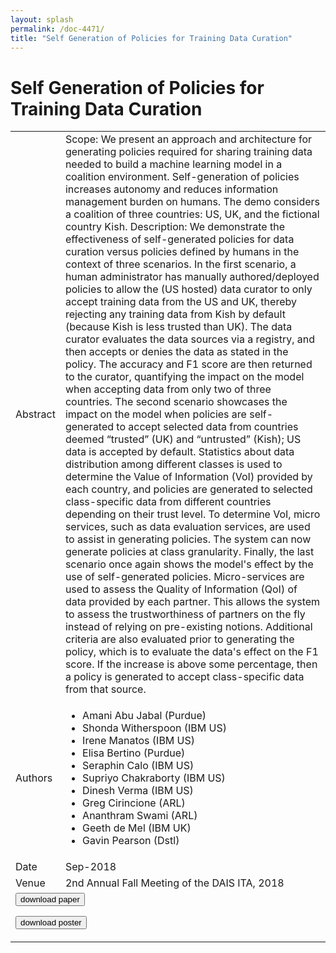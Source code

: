 ```yaml
---
layout: splash
permalink: /doc-4471/
title: "Self Generation of Policies for Training Data Curation"
---
```


# Self Generation of Policies for Training Data Curation

<table>
    <tbody>
    <tr>
        <td>Abstract</td>
        <td>Scope: We present an approach and architecture for generating policies required for sharing training data needed to build a machine learning model in a coalition environment. Self-generation of policies increases autonomy and reduces information management burden on humans. The demo considers a coalition of three countries: US, UK, and the fictional country Kish. Description: We demonstrate the effectiveness of self-generated policies for data curation versus policies defined by humans in the context of three scenarios. In the first scenario, a human administrator has manually authored/deployed policies to allow the (US hosted) data curator to only accept training data from the US and UK, thereby rejecting any training data from Kish by default (because Kish is less trusted than UK). The data curator evaluates the data sources via a registry, and then accepts or denies the data as stated in the policy. The accuracy and F1 score are then returned to the curator, quantifying the impact on the model when accepting data from only two of three countries. The second scenario showcases the impact on the model when policies are self-generated to accept selected data from countries deemed “trusted” (UK) and “untrusted” (Kish); US data is accepted by default. Statistics about data distribution among different classes is used to determine the Value of Information (VoI) provided by each country, and policies are generated to selected class-specific data from different countries depending on their trust level. To determine VoI, micro services, such as data evaluation services, are used to assist in generating policies. The system can now generate policies at class granularity. Finally, the last scenario once again shows the model's effect by the use of self-generated policies. Micro-services are used to assess the Quality of Information (QoI) of data provided by each partner. This allows the system to assess the trustworthiness of partners on the fly instead of relying on pre-existing notions. Additional criteria are also evaluated prior to generating the policy, which is to evaluate the data's effect on the F1 score. If the increase is above some percentage, then a policy is generated to accept class-specific data from that source.</td>
    </tr>
    <tr>
        <td>Authors</td>
        <td>
            <ul>
                <li>Amani Abu Jabal (Purdue)</li>
                <li>Shonda Witherspoon (IBM US)</li>
                <li>Irene Manatos (IBM US)</li>
                <li>Elisa Bertino (Purdue)</li>
                <li>Seraphin Calo (IBM US)</li>
                <li>Supriyo Chakraborty (IBM US)</li>
                <li>Dinesh Verma (IBM US)</li>
                <li>Greg Cirincione (ARL)</li>
                <li>Ananthram Swami (ARL)</li>
                <li>Geeth de Mel (IBM UK)</li>
                <li>Gavin Pearson (Dstl)</li>
            </ul>
        </td>
    </tr>
    <tr>
        <td>Date</td>
        <td>Sep-2018</td>
    </tr>
    <tr>
        <td>Venue</td>
        <td>2nd Annual Fall Meeting of the DAIS ITA, 2018</td>
    </tr>
        <tr>
            <td colspan="2">
                <form method="get" action="https://dais-ita.org/sites/default/files/2494_paper.pdf">
                    <button type="submit">download paper</button>
                </form>
                <form method="get" action="https://dais-ita.org/sites/default/files/2494_poster.pdf">
                    <button type="submit">download poster</button>
                </form>
            </td>
        </tr>
    </tbody>
</table>
